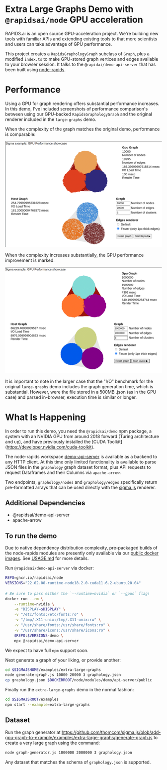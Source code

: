 # Extra Large Graphs Demo with `@rapidsai/node` GPU acceleration

RAPIDS.ai is an open source GPU-acceleration project. We're building new
tools with familiar APIs and extending existing tools to that more
scientists and users can take advantage of GPU performance.

This project creates a `RapidsGraphologyGraph` subclass of `Graph`,
plus a modified `index.ts` to make GPU-stored graph vertices and edges
available to your browser session. It talks to the `@rapidai/demo-api-server`
that has been built using [node-rapids](https://www.github.com/rapidsai/node).

# Performance

Using a GPU for graph rendering offers substantial performance increases.
In this demo, I've included screenshots of performance comparison's between
using our GPU-backed `RapidsGraphologyGraph` and the original renderer
included in the `large-graphs` demo.

When the complexity of the graph matches the original demo, performance
is comparable:

![original size of graph, screenshot](./gpu_performance_same.png)

When the complexity increases substantially, the GPU performance improvement
is marked:

![size increased by 100x](./gpu_performance_two_oom_bigger.png)

It is important to note in the larger case that the "I/O" benchmark for
the original `large-graphs` demo includes the graph generation time, which
is substantial. However, were the file stored in a 500MB .json (as in the
GPU case) and parsed in-browser, execution time is similar or longer.

# What Is Happening

In order to run this demo, you need the `@rapidsai/demo` npm package,
a system with an NVIDIA GPU from around 2018 forward (Turing architecture
and up), and have previously installed the [CUDA Toolkit] (https://developer.nvidia.com/cuda-toolkit).

The node-rapids workspace [demo-api-server](https://github.com/rapidsai/node)
is available as a backend to any HTTP client. At this time only limited
functionality is available to parse JSON files in the `graphology`
graph dataset format, plus API requests to request Dataframes and
their Columns via `apache-arrow`.

Two endpoints, `graphology/nodes` and `graphology/edges` specifically
return pre-formatted arrays that can be used directly with the
[sigma.js](https://github.com/jacomyal/sigma.js) renderer.

## Additional Dependencies

- @rapidsai/demo-api-server
- apache-arrow

## To run the demo

Due to native dependency distribution complexity, pre-packaged builds of
the node-rapids modules are presently only available via our [public docker images](https://github.com/orgs/rapidsai/packages/container/package/node).
See [USAGE.md](https://github.com/rapidsai/node/tree/main/USAGE.md) for more details.

Run `@rapidsai/demo-api-server` via docker:

```bash
REPO=ghcr.io/rapidsai/node
VERSIONS="22.02.00-runtime-node18.2.0-cuda11.6.2-ubuntu20.04"

# Be sure to pass either the `--runtime=nvidia` or `--gpus` flag!
docker run --rm \
    --runtime=nvidia \
    -e "DISPLAY=$DISPLAY" \
    -v "/etc/fonts:/etc/fonts:ro" \
    -v "/tmp/.X11-unix:/tmp/.X11-unix:rw" \
    -v "/usr/share/fonts:/usr/share/fonts:ro" \
    -v "/usr/share/icons:/usr/share/icons:ro" \
    $REPO:$VERSIONS-demo \
    npx @rapidsai/demo-api-server
```

We expect to have full `npm` support soon.

Next generate a graph of your liking, or provide another:

```bash
cd $SIGMAJSHOME/examples/extra-large-graphs
node generate-graph.js 10000 20000 3 graphology.json
cp graphology.json $DOCKERROOT/node/modules/demo/api-server/public
```

Finally run the `extra-large-graphs` demo in the normal fashion:

```bash
cd $SIGMAJSROOT/examples
npm start --example=extra-large-graphs
```  

## Dataset

Run the graph generator at <https://github.com/thomcom/sigma.js/blob/add-gpu-graph-to-example/examples/extra-large-graphs/generate-graph.js>
to create a very large graph using the command:

```bash
node graph-generator.js 1000000 2000000 3 graphology.json
```
Any dataset that matches the schema of `graphology.json` is supported.

